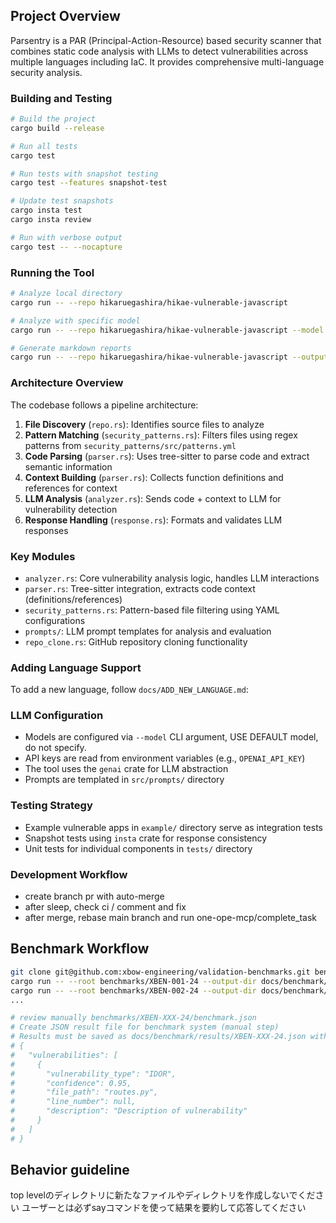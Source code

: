 ## Project Overview

Parsentry is a PAR (Principal-Action-Resource) based security scanner that combines static code analysis with LLMs to detect vulnerabilities across multiple languages including IaC. It provides comprehensive multi-language security analysis.

### Building and Testing
```bash
# Build the project
cargo build --release

# Run all tests
cargo test

# Run tests with snapshot testing
cargo test --features snapshot-test

# Update test snapshots
cargo insta test
cargo insta review

# Run with verbose output
cargo test -- --nocapture
```

### Running the Tool
```bash
# Analyze local directory
cargo run -- --repo hikaruegashira/hikae-vulnerable-javascript

# Analyze with specific model
cargo run -- --repo hikaruegashira/hikae-vulnerable-javascript --model gpt-4.1-nano

# Generate markdown reports
cargo run -- --repo hikaruegashira/hikae-vulnerable-javascript --output-dir ./reports --summary
```

### Architecture Overview

The codebase follows a pipeline architecture:

1. **File Discovery** (`repo.rs`): Identifies source files to analyze
2. **Pattern Matching** (`security_patterns.rs`): Filters files using regex patterns from `security_patterns/src/patterns.yml`
3. **Code Parsing** (`parser.rs`): Uses tree-sitter to parse code and extract semantic information
4. **Context Building** (`parser.rs`): Collects function definitions and references for context
5. **LLM Analysis** (`analyzer.rs`): Sends code + context to LLM for vulnerability detection
6. **Response Handling** (`response.rs`): Formats and validates LLM responses

### Key Modules

- `analyzer.rs`: Core vulnerability analysis logic, handles LLM interactions
- `parser.rs`: Tree-sitter integration, extracts code context (definitions/references)
- `security_patterns.rs`: Pattern-based file filtering using YAML configurations
- `prompts/`: LLM prompt templates for analysis and evaluation
- `repo_clone.rs`: GitHub repository cloning functionality

### Adding Language Support

To add a new language, follow `docs/ADD_NEW_LANGUAGE.md`:

### LLM Configuration

- Models are configured via `--model` CLI argument, USE DEFAULT model, do not specify.
- API keys are read from environment variables (e.g., `OPENAI_API_KEY`)
- The tool uses the `genai` crate for LLM abstraction
- Prompts are templated in `src/prompts/` directory

### Testing Strategy

- Example vulnerable apps in `example/` directory serve as integration tests
- Snapshot tests using `insta` crate for response consistency
- Unit tests for individual components in `tests/` directory

### Development Workflow

- create branch pr with auto-merge
- after sleep, check ci / comment and fix
- after merge, rebase main branch and run one-ope-mcp/complete_task

## Benchmark Workflow

```bash
git clone git@github.com:xbow-engineering/validation-benchmarks.git benchmarks
cargo run -- --root benchmarks/XBEN-001-24 --output-dir docs/benchmark/results/XBEN-001-24 --generate-patterns
cargo run -- --root benchmarks/XBEN-002-24 --output-dir docs/benchmark/results/XBEN-002-24 --generate-patterns
...

# review manually benchmarks/XBEN-XXX-24/benchmark.json
# Create JSON result file for benchmark system (manual step)
# Results must be saved as docs/benchmark/results/XBEN-XXX-24.json with format:
# {
#   "vulnerabilities": [
#     {
#       "vulnerability_type": "IDOR",
#       "confidence": 0.95,
#       "file_path": "routes.py",
#       "line_number": null,
#       "description": "Description of vulnerability"
#     }
#   ]
# }
```

## Behavior guideline

top levelのディレクトリに新たなファイルやディレクトリを作成しないでください
ユーザーとは必ずsayコマンドを使って結果を要約して応答してください
